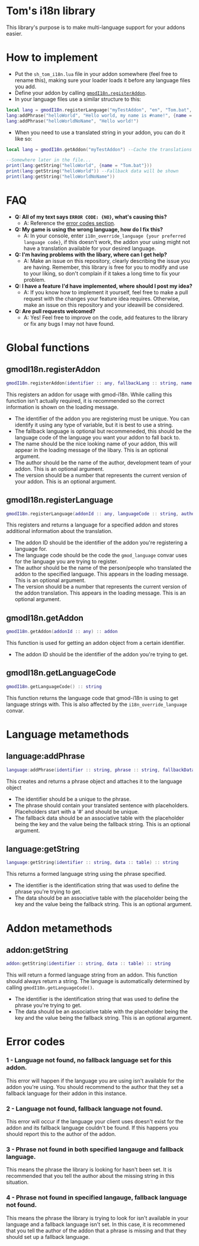 # Tom's i18n library
This library's purpose is to make multi-language support for your addons easier.

# How to implement
- Put the `sh_tom_i18n.lua` file in your addon somewhere (feel free to rename this), making sure your loader loads it before any language files you add.
- Define your addon by calling [`gmodI18n.registerAddon`](https://github.com/TomDotBat/gmod-i18n/tree/master#gmodi18nregisteraddon).
- In your language files use a similar structure to this:
```lua
local lang = gmodI18n.registerLanguage("myTestAddon", "en", "Tom.bat", 1)
lang:addPhrase("helloWorld", "Hello world, my name is #name!", {name = "N/A"})
lang:addPhrase("helloWorldNoName", "Hello world!")
```
- When you need to use a translated string in your addon, you can do it like so:
```lua
local lang = gmodI18n.getAddon("myTestAddon") --Cache the translations at the start of the file

--Somewhere later in the file...
print(lang:getString("helloWorld", {name = "Tom.bat"}))
print(lang:getString("helloWorld")) --Fallback data will be shown
print(lang:getString("helloWorldNoName"))
```

# FAQ
- **Q: All of my text says `ERROR CODE: {NO}`, what's causing this?**
  - A: Reference the [error codes section](https://github.com/TomDotBat/gmod-i18n/tree/master#error-codes).
- **Q: My game is using the wrong language, how do I fix this?**
  - A: In your console, enter `i18n_override_language {your preferred language code}`, if this doesn't work, the addon your using might not have a translation available for your desired language.
- **Q: I'm having problems with the libary, where can I get help?**
  - A: Make an issue on this repository, clearly describing the issue you are having. Remember, this library is free for you to modify and use to your liking, so don't complain if it takes a long time to fix your problem.
- **Q: I have a feature I'd have implemented, where should I post my idea?**
  - A: If you know how to implement it yourself, feel free to make a pull request with the changes your feature idea requires. Otherwise, make an issue on this repository and your ideawill be considered.
- **Q: Are pull requests welcomed?**
  - A: Yes! Feel free to improve on the code, add features to the library or fix any bugs I may not have found.

# Global functions
## gmodI18n.registerAddon
```lua
gmodI18n.registerAddon(identifier :: any, fallbackLang :: string, name :: string, author :: string, version :: number) :: addon
```
This registers an addon for usage with gmod-i18n. While calling this function isn't actually required, it is recommended so the correct information is shown on the loading message.
- The identifier of the addon you are registering must be unique. You can identify it using any type of variable, but it is best to use a string.
- The fallback language is optional but recommeneded, this should be the language code of the language you want your addon to fall back to.
- The name should be the nice looking name of your addon, this will appear in the loading message of the libary. This is an optional argument.
- The author should be the name of the author, development team of your addon. This is an optional argument.
- The version should be a number that represents the current version of your addon. This is an optional argument.

## gmodI18n.registerLanguage
```lua
gmodI18n.registerLanguage(addonId :: any, languageCode :: string, author :: string, version :: number) :: language
```
This registers and returns a language for a specified addon and stores additional information about the translation.
- The addon ID should be the identifier of the addon you're registering a language for.
- The language code should be the code the `gmod_language` convar uses for the language you are trying to register.
- The author should be the name of the person/people who translated the addon to the specified language. This appears in the loading message. This is an optional argument.
- The version should be a number that represents the current version of the addon translation. This appears in the loading message. This is an optional argument.

## gmodI18n.getAddon
```lua
gmodI18n.getAddon(addonId :: any) :: addon
```
This function is used for getting an addon object from a certain identifier.
- The addon ID should be the identifier of the addon you're trying to get.

## gmodI18n.getLanguageCode
```lua
gmodI18n.getLanguageCode() :: string
```
This function returns the language code that gmod-i18n is using to get language strings with. This is also affected by the `i18n_override_language` convar.

# Language metamethods
## language:addPhrase
```lua
language:addPhrase(identifier :: string, phrase :: string, fallbackData :: table) :: phrase
```
This creates and returns a phrase object and attaches it to the language object
- The identifier should be a unique to the phrase.
- The phrase should contain your translated sentence with placeholders. Placeholders start with a '#' and should be unique.
- The fallback data should be an associative table with the placeholder being the key and the value being the fallback string. This is an optional argument.

## language:getString
```lua
language:getString(identifier :: string, data :: table) :: string
```
This returns a formed language string using the phrase specified.
- The identifier is the identification string that was used to define the phrase you're trying to get.
- The data should be an associative table with the placeholder being the key and the value being the fallback string. This is an optional argument.

# Addon metamethods
## addon:getString
```lua
addon:getString(identifier :: string, data :: table) :: string
```
This will return a formed language string from an addon. This function should always return a string. The language is automatically determined by calling `gmodI18n.getLanguageCode()`.
- The identifier is the identification string that was used to define the phrase you're trying to get.
- The data should be an associative table with the placeholder being the key and the value being the fallback string. This is an optional argument.

# Error codes
### 1 - Language not found, no fallback language set for this addon.
  This error will happen if the language you are using isn't available for the addon you're using.
  You should recommend to the author that they set a fallback language for their addon in this instance.
### 2 - Language not found, fallback language not found.
  This error will occur if the language your client uses doesn't exist for the addon and its fallback language couldn't be found.
  If this happens you should report this to the author of the addon.
### 3 - Phrase not found in both specified langauge and fallback language.
  This means the phrase the library is looking for hasn't been set.
  It is recommended that you tell the author about the missing string in this situation.
### 4 - Phrase not found in specified langauge, fallback language not found.
  This means the phrase the library is trying to look for isn't available in your language and a fallback language isn't set.
  In this case, it is recommened that you tell the author of the addon that a phrase is missing and that they should set up a fallback language.

